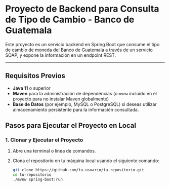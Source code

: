 # Proyecto de Backend para Consulta de Tipo de Cambio - Banco de Guatemala

Este proyecto es un servicio backend en Spring Boot que consume el tipo de cambio de moneda del Banco de Guatemala a través de un servicio SOAP, y expone la información en un endpoint REST.

---

## Requisitos Previos

- **Java 11** o superior
- **Maven** para la administración de dependencias (o `mvnw` incluido en el proyecto para no instalar Maven globalmente)
- **Base de Datos** (por ejemplo, MySQL o PostgreSQL) si deseas utilizar almacenamiento persistente para la información consultada.

## Pasos para Ejecutar el Proyecto en Local

### 1. Clonar y Ejecutar el Proyecto

1. Abre una terminal o línea de comandos.
2. Clona el repositorio en tu máquina local usando el siguiente comando:

   ```bash
   git clone https://github.com/tu-usuario/tu-repositorio.git
   cd tu-repositorio
   ./mvnw spring-boot:run

